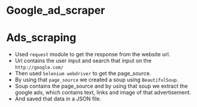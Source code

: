 # Google_ad_scraper
# Ads_scraping
* Used `request` module to get the response from the website url.
* Url contains the user input and search that input on the `http://google.com/`
* Then used `Selenium webdriver` to get the page_source.
* By using that `page_source` we created a soup using `BeautifulSoup`.
* Soup contains the page_source and by using that soup we extract the google ads, which contains text, links and image of that advertisement.
* And saved that data in a JSON file.
